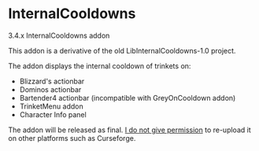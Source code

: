 # InternalCooldowns
3.4.x InternalCooldowns addon

This addon is a derivative of the old LibInternalCooldowns-1.0 project.

The addon displays the internal cooldown of trinkets on:

- Blizzard's actionbar
- Dominos actionbar
- Bartender4 actionbar (incompatible with GreyOnCooldown addon) 
- TrinketMenu addon
- Character Info panel

The addon will be released as final. [I do not give permission](https://docs.github.com/en/repositories/managing-your-repositorys-settings-and-features/customizing-your-repository/licensing-a-repository) to re-upload it on other platforms such as Curseforge.
